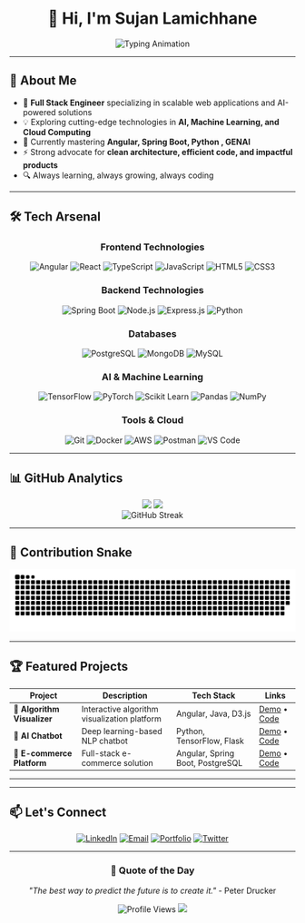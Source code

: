 <div align="center">
  
# 👋 Hi, I'm Sujan Lamichhane

<img src="https://readme-typing-svg.demolab.com?font=Fira+Code&size=28&duration=3000&pause=1000&color=00D9FF&center=true&vCenter=true&width=600&lines=Full+Stack+Engineer;AI+%26+ML+Enthusiast;Problem+Solver+%26+Innovator;Building+the+Future+with+Code" alt="Typing Animation" />


</div>

---

## 🚀 About Me

- 🎯 **Full Stack Engineer** specializing in scalable web applications and AI-powered solutions
- 💡 Exploring cutting-edge technologies in **AI, Machine Learning, and Cloud Computing**
- 🌱 Currently mastering **Angular, Spring Boot, Python , GENAI**
- ⚡ Strong advocate for **clean architecture, efficient code, and impactful products**
- 🔍 Always learning, always growing, always coding

---

## 🛠️ Tech Arsenal

<div align="center">

### Frontend Technologies
![Angular](https://img.shields.io/badge/Angular-DD0031?style=for-the-badge&logo=angular&logoColor=white)
![React](https://img.shields.io/badge/React-20232A?style=for-the-badge&logo=react&logoColor=61DAFB)
![TypeScript](https://img.shields.io/badge/TypeScript-007ACC?style=for-the-badge&logo=typescript&logoColor=white)
![JavaScript](https://img.shields.io/badge/JavaScript-F7DF1E?style=for-the-badge&logo=javascript&logoColor=black)
![HTML5](https://img.shields.io/badge/HTML5-E34F26?style=for-the-badge&logo=html5&logoColor=white)
![CSS3](https://img.shields.io/badge/CSS3-1572B6?style=for-the-badge&logo=css3&logoColor=white)

### Backend Technologies
![Spring Boot](https://img.shields.io/badge/Spring_Boot-6DB33F?style=for-the-badge&logo=spring&logoColor=white)
![Node.js](https://img.shields.io/badge/Node.js-43853D?style=for-the-badge&logo=node.js&logoColor=white)
![Express.js](https://img.shields.io/badge/Express.js-404D59?style=for-the-badge&logo=express&logoColor=white)
![Python](https://img.shields.io/badge/Python-3776AB?style=for-the-badge&logo=python&logoColor=white)

### Databases
![PostgreSQL](https://img.shields.io/badge/PostgreSQL-316192?style=for-the-badge&logo=postgresql&logoColor=white)
![MongoDB](https://img.shields.io/badge/MongoDB-4EA94B?style=for-the-badge&logo=mongodb&logoColor=white)
![MySQL](https://img.shields.io/badge/MySQL-005C84?style=for-the-badge&logo=mysql&logoColor=white)

### AI & Machine Learning
![TensorFlow](https://img.shields.io/badge/TensorFlow-FF6F00?style=for-the-badge&logo=tensorflow&logoColor=white)
![PyTorch](https://img.shields.io/badge/PyTorch-EE4C2C?style=for-the-badge&logo=pytorch&logoColor=white)
![Scikit Learn](https://img.shields.io/badge/scikit_learn-F7931E?style=for-the-badge&logo=scikit-learn&logoColor=white)
![Pandas](https://img.shields.io/badge/Pandas-2C2D72?style=for-the-badge&logo=pandas&logoColor=white)
![NumPy](https://img.shields.io/badge/Numpy-777BB4?style=for-the-badge&logo=numpy&logoColor=white)

### Tools & Cloud
![Git](https://img.shields.io/badge/Git-F05032?style=for-the-badge&logo=git&logoColor=white)
![Docker](https://img.shields.io/badge/Docker-2496ED?style=for-the-badge&logo=docker&logoColor=white)
![AWS](https://img.shields.io/badge/AWS-FF9900?style=for-the-badge&logo=amazon-aws&logoColor=white)
![Postman](https://img.shields.io/badge/Postman-FF6C37?style=for-the-badge&logo=postman&logoColor=white)
![VS Code](https://img.shields.io/badge/VS_Code-007ACC?style=for-the-badge&logo=visual-studio-code&logoColor=white)

</div>

---

## 📊 GitHub Analytics

<div align="center">
  <img height="180em" src="https://github-readme-stats.vercel.app/api?username=nextlevel7&show_icons=true&theme=tokyonight&include_all_commits=true&count_private=true&hide_border=true&bg_color=0D1117&title_color=00D9FF&icon_color=00D9FF&text_color=C9D1D9"/>
  <img height="180em" src="https://github-readme-stats.vercel.app/api/top-langs/?username=nextlevel7&layout=compact&langs_count=8&theme=tokyonight&hide_border=true&bg_color=0D1117&title_color=00D9FF&text_color=C9D1D9"/>
</div>

<div align="center">
  <img src="https://github-readme-streak-stats.herokuapp.com/?user=nextlevel7&theme=tokyonight&hide_border=true&background=0D1117&stroke=00D9FF&ring=00D9FF&fire=FF6B6B&currStreakLabel=C9D1D9" alt="GitHub Streak"/>
</div>

---

## 🐍 Contribution Snake

<div align="center">

![snake gif](https://github.com/nextlevel7/nextlevel7/blob/output/github-snake-dark.svg)
</div>

---


## 🏆 Featured Projects

<div align="center">

| Project | Description | Tech Stack | Links |
|---------|-------------|------------|-------|
| 🚀 **Algorithm Visualizer** | Interactive algorithm visualization platform | Angular, Java, D3.js | [Demo](#) • [Code](#) |
| 🤖 **AI Chatbot** | Deep learning-based NLP chatbot | Python, TensorFlow, Flask | [Demo](#) • [Code](#) |
| 🛒 **E-commerce Platform** | Full-stack e-commerce solution | Angular, Spring Boot, PostgreSQL | [Demo](#) • [Code](#) |

</div>

---


---

## 📫 Let's Connect

<div align="center">

[![LinkedIn](https://img.shields.io/badge/LinkedIn-0077B5?style=for-the-badge&logo=linkedin&logoColor=white)](https://linkedin.com/1sujan1)
[![Email](https://img.shields.io/badge/Email-D14836?style=for-the-badge&logo=gmail&logoColor=white)](mailto:sujanlamichhane076@gmail.com)
[![Portfolio](https://img.shields.io/badge/Portfolio-000000?style=for-the-badge&logo=About.me&logoColor=white)](https://lamichhanesujan.com.np)
[![Twitter](https://img.shields.io/badge/Twitter-1DA1F2?style=for-the-badge&logo=twitter&logoColor=white)](https://x.com/1spiritual)

</div>

---

<div align="center">
  
### 💭 Quote of the Day
  
*"The best way to predict the future is to create it."* - Peter Drucker

<img src="https://komarev.com/ghpvc/?username=sujanlamichhane&label=Profile%20Views&color=00D9FF&style=for-the-badge" alt="Profile Views"/>

<img src="https://user-images.githubusercontent.com/74038190/212284100-561aa473-3905-4a80-b561-0d28506553ee.gif" width="700">


</div>

